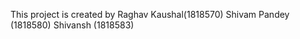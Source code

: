 This project is created by Raghav Kaushal(1818570)
                           Shivam Pandey (1818580)
                           Shivansh (1818583) 